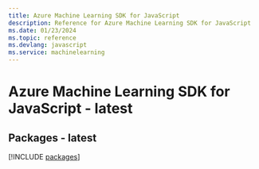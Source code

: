 ```yaml
---
title: Azure Machine Learning SDK for JavaScript
description: Reference for Azure Machine Learning SDK for JavaScript
ms.date: 01/23/2024
ms.topic: reference
ms.devlang: javascript
ms.service: machinelearning
---
```

# Azure Machine Learning SDK for JavaScript - latest
## Packages - latest
[!INCLUDE [packages](machine-learning-index.md)]